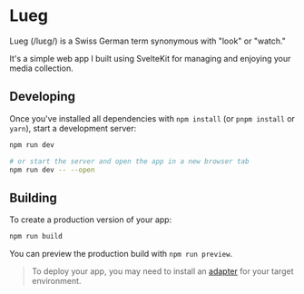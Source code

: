 # Lueg
Lueg (/luɛg/) is a Swiss German term synonymous with "look" or "watch."

It's a simple web app I built using SvelteKit for managing and enjoying your media collection.

## Developing

Once you've installed all dependencies with `npm install` (or `pnpm install` or `yarn`), start a development server:

```bash
npm run dev

# or start the server and open the app in a new browser tab
npm run dev -- --open
```

## Building

To create a production version of your app:

```bash
npm run build
```

You can preview the production build with `npm run preview`.

> To deploy your app, you may need to install an [adapter](https://kit.svelte.dev/docs/adapters) for your target environment.
